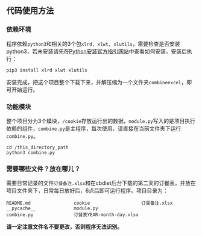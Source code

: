 ## 代码使用方法

### 依赖环境

程序依赖`python3`和相关的3个包`xlrd, xlwt, xlutils`，需要检查是否安装python3，若未安装请先在[Python安装官方指引网站](https://docs.python.org/zh-cn/3/using/index.html)中查看如何安装，安装后执行：

```
pip3 install xlrd xlwt xlutils
```
安装完成，把这个项目整个下载下来，并解压缩为一个文件夹`combineexcel`，即可开始运行。

### 功能模块

整个项目分为3个模块，`/cookie`存放运行出的数据，`module.py`写入的是项目执行依赖的组件，`combine.py`是主程序，每次使用，请直接在当前文件夹下运行`combine.py`。

```
cd /this_directory_path
python3 combine.py
```

### 需要哪些文件？放在哪儿？

需要日常记录的文件`订餐备注.xlsx`和在cbdiet后台下载的第二天的订餐表，并放在项目文件夹下，日常每日放好后，6点后即可运行程序。项目目录为：

```
README.md                cookie                   订餐备注.xlsx
__pycache__              module.py
combine.py               订餐表YEAR-month-day.xlsx
```

**请一定注意文件名不要更改，否则程序无法识别。**

